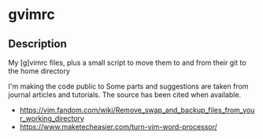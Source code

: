 # gvimrc

## Description
My [g]vimrc files, plus a small script to move them to and from their git to the home directory

I'm making the code public to 
Some parts and suggestions are taken from journal articles and tutorials. The source has been cited when available.

- https://vim.fandom.com/wiki/Remove_swap_and_backup_files_from_your_working_directory
- https://www.maketecheasier.com/turn-vim-word-processor/
